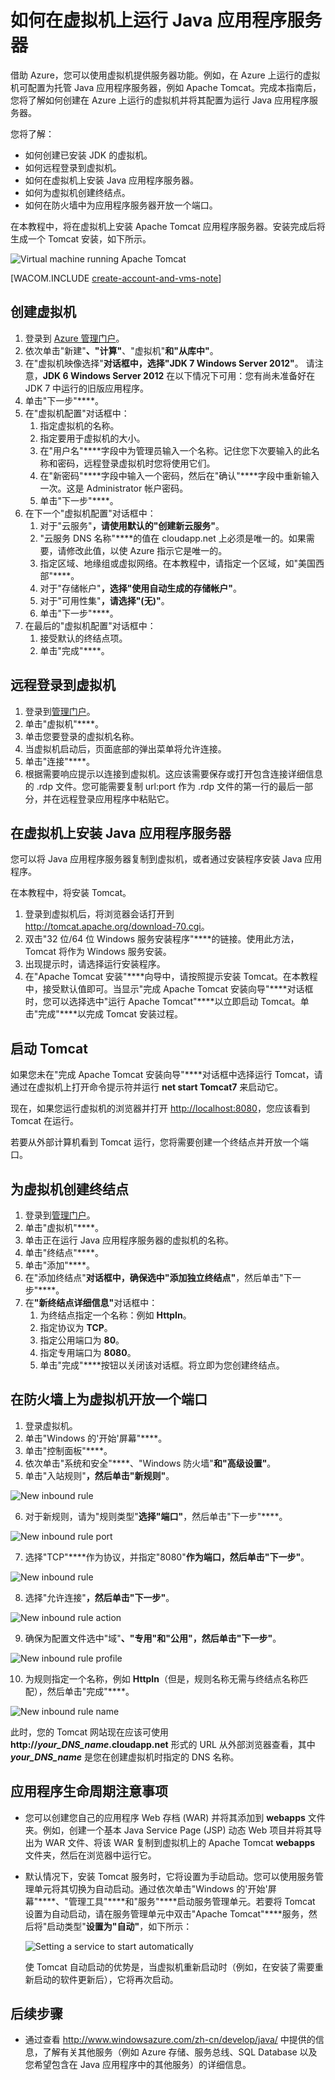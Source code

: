 <properties linkid="dev-java-vm-application-server" urlDisplayName="Tomcat on Virtual Machine" pageTitle="虚拟机上的 Tomcat - Azure 教程" metaKeywords="Azure vm, creating vm Tomcat, configuring vm Tomcat" description="了解如何创建 Windows 虚拟机并将其配置为运行 Apache Tomcat 应用程序服务器。" metaCanonical="" services="virtual-machines" documentationCenter="Java" title="How to run a Java application server on a virtual machine" authors="robmcm" solutions="" manager="wpickett" editor="mollybos" scriptId="" videoId="" />
<tags ms.service="virtual-machines"
    ms.date=""
    wacn.date=""
    />

# 如何在虚拟机上运行 Java 应用程序服务器

借助 Azure，您可以使用虚拟机提供服务器功能。例如，在 Azure 上运行的虚拟机可配置为托管 Java 应用程序服务器，例如 Apache Tomcat。完成本指南后，您将了解如何创建在 Azure 上运行的虚拟机并将其配置为运行 Java 应用程序服务器。

您将了解：

* 如何创建已安装 JDK 的虚拟机。
* 如何远程登录到虚拟机。
* 如何在虚拟机上安装 Java 应用程序服务器。
* 如何为虚拟机创建终结点。
* 如何在防火墙中为应用程序服务器开放一个端口。

在本教程中，将在虚拟机上安装 Apache Tomcat 应用程序服务器。安装完成后将生成一个 Tomcat 安装，如下所示。

![Virtual machine running Apache Tomcat][virtual_machine_tomcat]

[WACOM.INCLUDE [create-account-and-vms-note](../includes/create-account-and-vms-note.md)]

## 创建虚拟机

1. 登录到 [Azure 管理门户](https://manage.windowsazure.cn)。
2. 依次单击"新建"****、"计算"****、"虚拟机"****和"从库中"****。
3. 在"虚拟机映像选择"****对话框中，选择"JDK 7 Windows Server 2012"****。
请注意，**JDK 6 Windows Server 2012** 在以下情况下可用：您有尚未准备好在 JDK 7 中运行的旧版应用程序。
4. 单击"下一步"****。
5. 在"虚拟机配置"<strong></strong>对话框中：
    1. 指定虚拟机的名称。
    2. 指定要用于虚拟机的大小。
    3. 在"用户名"****字段中为管理员输入一个名称。记住您下次要输入的此名称和密码，远程登录虚拟机时您将使用它们。
    4. 在"新密码"****字段中输入一个密码，然后在"确认"****字段中重新输入一次。这是 Administrator 帐户密码。
    5. 单击"下一步"****。
6. 在下一个"虚拟机配置"<strong></strong>对话框中：
    1. 对于"云服务"****，请使用默认的"创建新云服务"****。
    2. "云服务 DNS 名称"****的值在 cloudapp.net 上必须是唯一的。如果需要，请修改此值，以使 Azure 指示它是唯一的。
    2. 指定区域、地缘组或虚拟网络。在本教程中，请指定一个区域，如"美国西部"****。
    2. 对于"存储帐户"****，选择"使用自动生成的存储帐户"****。
    3. 对于"可用性集"****，请选择"(无)"****。
    4. 单击"下一步"****。
7. 在最后的"虚拟机配置"<strong></strong>对话框中：
    1. 接受默认的终结点项。
    2. 单击"完成"****。

## 远程登录到虚拟机

1. 登录到[管理门户](https://manage.windowsazure.cn)。
2. 单击"虚拟机"****。
3. 单击您要登录的虚拟机名称。
4. 当虚拟机启动后，页面底部的弹出菜单将允许连接。
5. 单击"连接"****。
6. 根据需要响应提示以连接到虚拟机。这应该需要保存或打开包含连接详细信息的 .rdp 文件。您可能需要复制 url:port 作为 .rdp 文件的第一行的最后一部分，并在远程登录应用程序中粘贴它。

## 在虚拟机上安装 Java 应用程序服务器

您可以将 Java 应用程序服务器复制到虚拟机，或者通过安装程序安装 Java 应用程序。 

在本教程中，将安装 Tomcat。

1. 登录到虚拟机后，将浏览器会话打开到 <http://tomcat.apache.org/download-70.cgi>。
2. 双击"32 位/64 位 Windows 服务安装程序"****的链接。使用此方法，Tomcat 将作为 Windows 服务安装。
3. 出现提示时，请选择运行安装程序。
4. 在"Apache Tomcat 安装"****向导中，请按照提示安装 Tomcat。在本教程中，接受默认值即可。当显示"完成 Apache Tomcat 安装向导"****对话框时，您可以选择选中"运行 Apache Tomcat"****以立即启动 Tomcat。单击"完成"****以完成 Tomcat 安装过程。

## 启动 Tomcat
如果您未在"完成 Apache Tomcat 安装向导"****对话框中选择运行 Tomcat，请通过在虚拟机上打开命令提示符并运行 **net start Tomcat7** 来启动它。

现在，如果您运行虚拟机的浏览器并打开 <http://localhost:8080>，您应该看到 Tomcat 在运行。

若要从外部计算机看到 Tomcat 运行，您将需要创建一个终结点并开放一个端口。

## 为虚拟机创建终结点
1. 登录到[管理门户](https://manage.windowsazure.cn)。
2. 单击"虚拟机"****。
3. 单击正在运行 Java 应用程序服务器的虚拟机的名称。
4. 单击"终结点"****。
5. 单击"添加"****。
6. 在"添加终结点"****对话框中，确保选中"添加独立终结点"****，然后单击"下一步"****。
7. 在<strong>"新终结点详细信息"</strong>对话框中：
    1. 为终结点指定一个名称：例如 **HttpIn**。
    2. 指定协议为 **TCP**。
    3. 指定公用端口为 **80**。
    4. 指定专用端口为 **8080**。
    5. 单击"完成"****按钮以关闭该对话框。将立即为您创建终结点。

## 在防火墙上为虚拟机开放一个端口
1. 登录虚拟机。
2. 单击"Windows 的'开始'屏幕"****。
3. 单击"控制面板"****。
4. 依次单击"系统和安全"****、"Windows 防火墙"****和"高级设置"****。
5. 单击"入站规则"****，然后单击"新规则"****。

 ![New inbound rule][NewIBRule]

6. 对于新规则，请为"规则类型"****选择"端口"****，然后单击"下一步"****。

 ![New inbound rule port][NewRulePort]

7. 选择"TCP"****作为协议，并指定"8080"****作为端口，然后单击"下一步"****。

 ![New inbound rule ][NewRuleProtocol]

8. 选择"允许连接"****，然后单击"下一步"****。

 ![New inbound rule action][NewRuleAction]

9. 确保为配置文件选中"域"****、"专用"****和"公用"****，然后单击"下一步"****。

 ![New inbound rule profile][NewRuleProfile]

10. 为规则指定一个名称，例如 **HttpIn**（但是，规则名称无需与终结点名称匹配），然后单击"完成"****。  

 ![New inbound rule name][NewRuleName]

此时，您的 Tomcat 网站现在应该可使用 **http://*your\_DNS\_name*.cloudapp.net** 形式的 URL 从外部浏览器查看，其中 ***your\_DNS\_name*** 是您在创建虚拟机时指定的 DNS 名称。

## 应用程序生命周期注意事项
* 您可以创建您自己的应用程序 Web 存档 (WAR) 并将其添加到 **webapps** 文件夹。例如，创建一个基本 Java Service Page (JSP) 动态 Web 项目并将其导出为 WAR 文件、将该 WAR 复制到虚拟机上的 Apache Tomcat **webapps** 文件夹，然后在浏览器中运行它。
* 默认情况下，安装 Tomcat 服务时，它将设置为手动启动。您可以使用服务管理单元将其切换为自动启动。通过依次单击"Windows 的'开始'屏幕"****、"管理工具"****和"服务"****启动服务管理单元。若要将 Tomcat 设置为自动启动，请在服务管理单元中双击"Apache Tomcat"****服务，然后将"启动类型"****设置为"自动"****，如下所示：

    ![Setting a service to start automatically][service_automatic_startup]

    使 Tomcat 自动启动的优势是，当虚拟机重新启动时（例如，在安装了需要重新启动的软件更新后），它将再次启动。

## 后续步骤
* 通过查看 <http://www.windowsazure.com/zh-cn/develop/java/> 中提供的信息，了解有关其他服务（例如 Azure 存储、服务总线、SQL Database 以及您希望包含在 Java 应用程序中的其他服务）的详细信息。

[virtual_machine_tomcat]: ./media/virtual-machines-java-run-tomcat-application-server/WA_VirtualMachineRunningApacheTomcat.png

[service_automatic_startup]: ./media/virtual-machines-java-run-tomcat-application-server/WA_TomcatServiceAutomaticStart.png









[NewIBRule]: ./media/virtual-machines-java-run-tomcat-application-server/NewInboundRule.png
[NewRulePort]: ./media/virtual-machines-java-run-tomcat-application-server/NewRulePort.png
[NewRuleProtocol]: ./media/virtual-machines-java-run-tomcat-application-server/NewRuleProtocol.png
[NewRuleAction]: ./media/virtual-machines-java-run-tomcat-application-server/NewRuleAction.png
[NewRuleName]: ./media/virtual-machines-java-run-tomcat-application-server/NewRuleName.png
[NewRuleProfile]: ./media/virtual-machines-java-run-tomcat-application-server/NewRuleProfile.png
